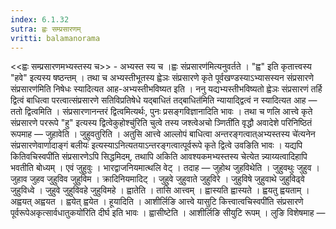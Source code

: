```yaml
---
index: 6.1.32
sutra: ह्वः सम्प्रसारणम्
vritti: balamanorama
---
```


<<ह्वः सम्प्रसारणमभ्यस्तस्य च>> - अभ्यस्त स्य च ।ह्वः संप्रसारण॑मित्यनुवर्तते । "ह्व" इति कृतात्त्वस्य "हवे" इत्यस्य षष्ठन्तम् । तथा च अभ्यस्तीभूतस्य ह्वेञः संप्रसारणे कृते पूर्वखण्डस्याऽभ्यासस्यन संप्रसारणे संप्रसारण॑मिति निषेधः स्यादित्यत आह-अभ्यस्तीभविष्यत इति । ननु यद्यभ्यस्तीभविष्यतो ह्वेञः संप्रसारणं तर्हि द्वित्वं बाधित्वा परत्वात्संप्रसारणे सतिविप्रतिषेधे यद्बाधितं तद्बाधित॑मिति न्यायाद्द्वित्वं न स्यादित्यत आह — ततो द्वित्वमिति । संप्रसारणानन्तरं द्वित्वमित्यर्थः, पुनः प्रसङ्गविज्ञानादिति भावः । तथा च णलि आत्त्वे कृते संप्रसारणे पररूपे "हु" इत्यस्य द्वित्वेकुहोश्चु॑रिति चुत्वे तस्य जश्त्वेअचो ञ्णिती॑ति वृद्धौ अवादेशे परिनिष्ठितं रूपमाह — जुहावेति । जुहुवतुरिति । अतुसि आत्त्वे आल्लोपं बाधित्वा अन्तरङ्गत्वात्अभ्यस्तस्य चे॑त्यनेन संप्रसारणेवार्णादाङ्गं बलीयः॑ इत्यस्याऽनित्यतयाऽन्तरङ्गत्वात्पूर्वरूपे कृते द्वित्वे उवङिति भावः । यद्यपि कितिवचिस्वपी॑ति संप्रसारणेऽपि सिद्धमिदम्, तथापि अकिति आवश्यकमभ्यस्तस्य चेत्येत न्न्याय्यत्वादिहापि भवतीति बोध्यम् । एवं जुहुवुः । भारद्वाजनियमात्थलि वेट् । तदाह — जुहोथ जुहविथेति । जुहुवथुः जुहुव । जुहाव जुहव जुहुविव जुहुविम । क्रादिनियमादिट् । जुहुवे जुहुवाते जुहुविरे । जुहुविषे जुहुवाथे जुहुविढ्वे जुहुविध्वे । जुहुवे जुहुविवहे जुहुविमहे । ह्वातेति । तासि आत्त्वम् । ह्वास्यति ह्वास्यते । ह्वयतु ह्वयताम् । अह्वयत् अह्वयत । ह्वयेत् ह्वयेत । हूयादिति । आशीर्लिङि आत्त्वे यासुटि कित्त्वात्वचिस्वपी॑ति संप्रसारणे पूर्वरूपेअकृत्सार्वधातुकयो॑रिति दीर्घ इति भावः । ह्वासीष्टेति । आशीर्लिङि सीयुटि रूपम् । लुङि विशेषमाह — 